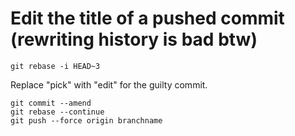# Edit the title of a pushed commit (rewriting history is bad btw)

```
git rebase -i HEAD~3
```

Replace "pick" with "edit" for the guilty commit.

```
git commit --amend
git rebase --continue
git push --force origin branchname
```
